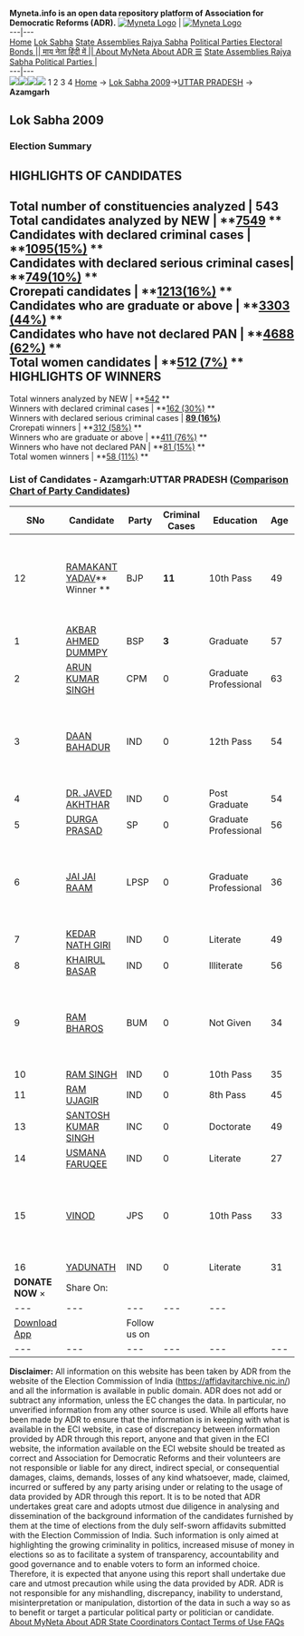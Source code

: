 **Myneta.info is an open data repository platform of Association for Democratic Reforms (ADR).**
[![Myneta Logo](https://www.myneta.info/lib/img/myneta-logo.png)](https://www.myneta.info/) | [![Myneta Logo](https://www.myneta.info/lib/img/adr-logo.png)](https://adrindia.org)  
---|---  
[Home](https://www.myneta.info/) [Lok Sabha](https://www.myneta.info/#ls "Lok Sabha") [ State Assemblies ](https://www.myneta.info/#sa "State Assemblies") [Rajya Sabha](https://www.myneta.info/#rs "Rajya Sabha") [Political Parties ](https://www.myneta.info/party "Political Parties") [ Electoral Bonds ](https://www.myneta.info/electoral_bonds "Electoral Bonds") [ || माय नेता हिंदी में || ](https://translate.google.co.in/translate?prev=hp&hl=en&js=y&u=www.myneta.info&sl=en&tl=hi&history_state0=) [ About MyNeta ](https://adrindia.org/content/about-myneta) [ About ADR ](https://adrindia.org/about-adr/who-we-are) [☰](javascript:void\(0\))
[ State Assemblies ](https://www.myneta.info/#sa "State Assemblies") [ Rajya Sabha ](https://www.myneta.info/#rs "Rajya Sabha") [ Political Parties ](https://www.myneta.info/party "Political Parties")
|   
---|---  
![](https://www.myneta.info/lib/img/banner/banner-1.png)![](https://www.myneta.info/lib/img/banner/banner-2.png)![](https://www.myneta.info/lib/img/banner/banner-3.png)![](https://www.myneta.info/lib/img/banner/banner-4.png)
1  2  3  4 
[Home](https://www.myneta.info/) → [Lok Sabha 2009](https://www.myneta.info/ls2009/)→[UTTAR PRADESH](https://www.myneta.info/ls2009/index.php?action=show_constituencies&state_id=24) → **Azamgarh**
### 
## Lok Sabha 2009
###  Election Summary 
HIGHLIGHTS OF CANDIDATES  
---  
Total number of constituencies analyzed |  543   
Total candidates analyzed by NEW | **[7549](https://www.myneta.info/ls2009/index.php?action=summary&subAction=candidates_analyzed&sort=candidate#summary) **  
Candidates with declared criminal cases | **[1095(15%)](https://www.myneta.info/ls2009/index.php?action=summary&subAction=crime&sort=candidate#summary) **  
Candidates with declared serious criminal cases| **[749(10%)](https://www.myneta.info/ls2009/index.php?action=summary&subAction=serious_crime&sort=candidate#summary) **  
Crorepati candidates | **[1213(16%)](https://www.myneta.info/ls2009/index.php?action=summary&subAction=crorepati&sort=candidate#summary) **  
Candidates who are graduate or above | **[3303 (44%)](https://www.myneta.info/ls2009/index.php?action=summary&subAction=education&sort=candidate#summary) **  
Candidates who have not declared PAN | **[4688 (62%)](https://www.myneta.info/ls2009/index.php?action=summary&subAction=without_pan&sort=candidate#summary) **  
Total women candidates | **[512 (7%)](https://www.myneta.info/ls2009/index.php?action=summary&subAction=women_candidate&sort=candidate#summary) **  
HIGHLIGHTS OF WINNERS  
---  
Total winners analyzed by NEW | **[542](https://www.myneta.info/ls2009/index.php?action=summary&subAction=winner_analyzed&sort=candidate#summary) **  
Winners with declared criminal cases | **[162 (30%)](https://www.myneta.info/ls2009/index.php?action=summary&subAction=winner_crime&sort=candidate#summary) **  
Winners with declared serious criminal cases | **[89 (16%)](https://www.myneta.info/ls2009/index.php?action=summary&subAction=winner_serious_crime&sort=candidate#summary)**  
Crorepati winners | **[312 (58%)](https://www.myneta.info/ls2009/index.php?action=summary&subAction=winner_crorepati&sort=candidate#summary) **  
Winners who are graduate or above | **[411 (76%)](https://www.myneta.info/ls2009/index.php?action=summary&subAction=winner_education&sort=candidate#summary) **  
Winners who have not declared PAN | **[81 (15%)](https://www.myneta.info/ls2009/index.php?action=summary&subAction=winner_without_pan&sort=candidate#summary) **  
Total women winners | **[58 (11%)](https://www.myneta.info/ls2009/index.php?action=summary&subAction=winner_women&sort=candidate#summary) **  
### List of Candidates - Azamgarh:UTTAR PRADESH ([Comparison Chart of Party Candidates](https://www.myneta.info/ls2009/comparisonchart.php?constituency_id=96))
SNo | Candidate| Party| Criminal Cases| Education| Age| Total Assets| Liabilities  
---|---|---|---|---|---|---|---  
12  | [RAMAKANT YADAV](https://www.myneta.info/ls2009/candidate.php?candidate_id=1152)** Winner ** | BJP | **11** | 10th Pass| 49 | ![](https://myneta.info/image_v2.php?myneta_folder=ls2009&candidate_id=1152&col=ta) | ![](https://myneta.info/image_v2.php?myneta_folder=ls2009&candidate_id=1152&col=lia)  
1  | [AKBAR AHMED DUMMPY](https://www.myneta.info/ls2009/candidate.php?candidate_id=1144) | BSP | **3** | Graduate| 57 | Rs 2,90,35,830 ~ 2 Crore+ | Rs 0 ~   
2  | [ARUN KUMAR SINGH](https://www.myneta.info/ls2009/candidate.php?candidate_id=1145) | CPM | 0 | Graduate Professional| 63 | Rs 38,55,174 ~ 38 Lacs+ | Rs 0 ~   
3  | [DAAN BAHADUR](https://www.myneta.info/ls2009/candidate.php?candidate_id=1146) | IND | 0 | 12th Pass| 54 | ![](https://myneta.info/image_v2.php?myneta_folder=ls2009&candidate_id=1146&col=ta) | ![](https://myneta.info/image_v2.php?myneta_folder=ls2009&candidate_id=1146&col=lia)  
4  | [DR. JAVED AKHTHAR](https://www.myneta.info/ls2009/candidate.php?candidate_id=1147) | IND | 0 | Post Graduate| 54 | Rs 74,98,093 ~ 74 Lacs+ | Rs 8,89,547 ~ 8 Lacs+  
5  | [DURGA PRASAD](https://www.myneta.info/ls2009/candidate.php?candidate_id=1148) | SP | 0 | Graduate Professional| 56 | Rs 1,51,80,000 ~ 1 Crore+ | Rs 0 ~   
6  | [JAI JAI RAAM](https://www.myneta.info/ls2009/candidate.php?candidate_id=1149) | LPSP | 0 | Graduate Professional| 36 | ![](https://myneta.info/image_v2.php?myneta_folder=ls2009&candidate_id=1149&col=ta) | ![](https://myneta.info/image_v2.php?myneta_folder=ls2009&candidate_id=1149&col=lia)  
7  | [KEDAR NATH GIRI](https://www.myneta.info/ls2009/candidate.php?candidate_id=1150) | IND | 0 | Literate| 49 | Rs 30,000 ~ 30 Thou+ | Rs 0 ~   
8  | [KHAIRUL BASAR](https://www.myneta.info/ls2009/candidate.php?candidate_id=1151) | IND | 0 | Illiterate| 56 | Rs 2,16,300 ~ 2 Lacs+ | Rs 0 ~   
9  | [RAM BHAROS](https://www.myneta.info/ls2009/candidate.php?candidate_id=1153) | BUM | 0 | Not Given| 34 | ![](https://myneta.info/image_v2.php?myneta_folder=ls2009&candidate_id=1153&col=ta) | ![](https://myneta.info/image_v2.php?myneta_folder=ls2009&candidate_id=1153&col=lia)  
10  | [RAM SINGH](https://www.myneta.info/ls2009/candidate.php?candidate_id=1154) | IND | 0 | 10th Pass| 35 | Rs 6,70,000 ~ 6 Lacs+ | Rs 0 ~   
11  | [RAM UJAGIR](https://www.myneta.info/ls2009/candidate.php?candidate_id=1155) | IND | 0 | 8th Pass| 45 | Rs 6,78,500 ~ 6 Lacs+ | Rs 0 ~   
13  | [SANTOSH KUMAR SINGH](https://www.myneta.info/ls2009/candidate.php?candidate_id=1156) | INC | 0 | Doctorate| 49 | Rs 1,27,22,055 ~ 1 Crore+ | Rs 16,85,671 ~ 16 Lacs+  
14  | [USMANA FARUQEE](https://www.myneta.info/ls2009/candidate.php?candidate_id=1157) | IND | 0 | Literate| 27 | Rs 50,000 ~ 50 Thou+ | Rs 0 ~   
15  | [VINOD](https://www.myneta.info/ls2009/candidate.php?candidate_id=1158) | JPS | 0 | 10th Pass| 33 | ![](https://myneta.info/image_v2.php?myneta_folder=ls2009&candidate_id=1158&col=ta) | ![](https://myneta.info/image_v2.php?myneta_folder=ls2009&candidate_id=1158&col=lia)  
16  | [YADUNATH](https://www.myneta.info/ls2009/candidate.php?candidate_id=1159) | IND | 0 | Literate| 31 | Rs 41,95,000 ~ 41 Lacs+ | Rs 0 ~   
|  **DONATE NOW** × |  Share On:  | [](https://api.whatsapp.com/send?text=https%3A%2F%2Fmyneta.info%2Fpunjab2022%2Findex.php%3Faction%3Dshow_constituencies%26state_id%3D19) | [](https://www.facebook.com/sharer/sharer.php?u=https%3A%2F%2Fmyneta.info%2Fpunjab2022%2Findex.php%3Faction%3Dshow_constituencies%26state_id%3D19) | [](https://twitter.com/share?url=https%3A%2F%2Fmyneta.info%2Fpunjab2022%2Findex.php%3Faction%3Dshow_constituencies%26state_id%3D19)  
---|---|---|---|---  
| [ Download App ](https://play.google.com/store/apps/details?id=com.webrosoft.myneta1&pcampaignid=pcampaignidMKT-Other-global-all-co-prtnr-py-PartBadge-Mar2515-1) | [](https://play.google.com/store/apps/details?id=com.webrosoft.myneta1&pcampaignid=pcampaignidMKT-Other-global-all-co-prtnr-py-PartBadge-Mar2515-1) |  Follow us on  | [](https://www.facebook.com/adrindia.org/) | [](https://twitter.com/adrspeaks) | [](https://groups.google.com/g/national-election-watch?hl=en&pli=1) | [](https://www.instagram.com/adrspeaks/) | [](https://www.youtube.com/user/adrspeaks) | [](https://sharechat.com/profile/adrspeaks)  
---|---|---|---|---|---|---|---|---  
**Disclaimer:** All information on this website has been taken by ADR from the website of the Election Commission of India (https://affidavitarchive.nic.in/) and all the information is available in public domain. ADR does not add or subtract any information, unless the EC changes the data. In particular, no unverified information from any other source is used. While all efforts have been made by ADR to ensure that the information is in keeping with what is available in the ECI website, in case of discrepancy between information provided by ADR through this report, anyone and that given in the ECI website, the information available on the ECI website should be treated as correct and Association for Democratic Reforms and their volunteers are not responsible or liable for any direct, indirect special, or consequential damages, claims, demands, losses of any kind whatsoever, made, claimed, incurred or suffered by any party arising under or relating to the usage of data provided by ADR through this report. It is to be noted that ADR undertakes great care and adopts utmost due diligence in analysing and dissemination of the background information of the candidates furnished by them at the time of elections from the duly self-sworn affidavits submitted with the Election Commission of India. Such information is only aimed at highlighting the growing criminality in politics, increased misuse of money in elections so as to facilitate a system of transparency, accountability and good governance and to enable voters to form an informed choice. Therefore, it is expected that anyone using this report shall undertake due care and utmost precaution while using the data provided by ADR. ADR is not responsible for any mishandling, discrepancy, inability to understand, misinterpretation or manipulation, distortion of the data in such a way so as to benefit or target a particular political party or politician or candidate. 
[ About MyNeta ](https://adrindia.org/content/about-myneta) [ About ADR ](https://adrindia.org/about-adr/who-we-are) [ State Coordinators ](https://adrindia.org/about-adr/state-coordinators) [ Contact ](https://adrindia.org/contact-us) [ Terms of Use ](https://adrindia.org/content/adr-terms-use) [ FAQs ](https://adrindia.org/content/faqs)
